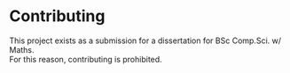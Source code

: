 # Contributing
This project exists as a submission for a dissertation for BSc Comp.Sci. w/ Maths.  
For this reason, contributing is prohibited.
